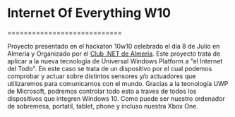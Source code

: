 # Internet Of Everything W10
============================

Proyecto presentado en el hackaton 10w10 celebrado el día 8 de Julio en Almería y Organizado por el [Club .NET de Almería](https://twitter.com/dotnetalmeria). Este proyecto trata de aplicar a la nueva tecnología de Universal Windows Platform a "el Internet del Todo". En este caso se trata de un dispositivo por el cual podemos comprobar y actuar sobre distintos sensores y/o actuadores que utilizaremos para comunicarnos con el mundo. Gracias a la tecnología UWP de Microsoft, podremos controlar todo esto a traves de todos los dispositivos que integren Windows 10. Como puede ser nuestro ordenador de sobremesa, portatil, tablet, phone y incluso nuestra Xbox One.
